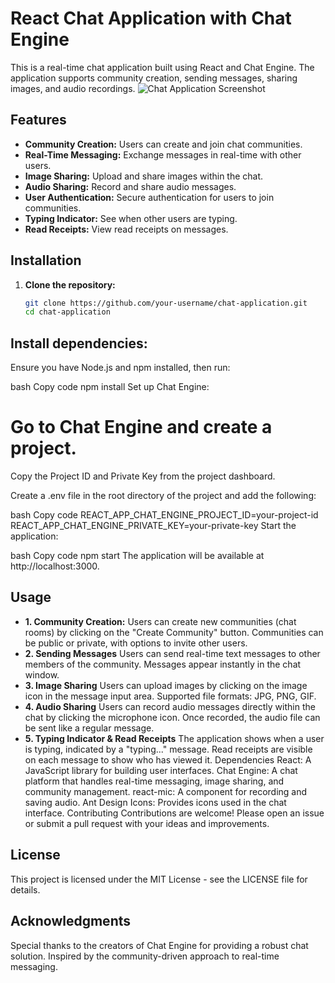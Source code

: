 # React Chat Application with Chat Engine

This is a real-time chat application built using React and Chat Engine. The application supports community creation, sending messages, sharing images, and audio recordings.
![Chat Application Screenshot](https://your-image-link.com)

## Features

- **Community Creation:** Users can create and join chat communities.
- **Real-Time Messaging:** Exchange messages in real-time with other users.
- **Image Sharing:** Upload and share images within the chat.
- **Audio Sharing:** Record and share audio messages.
- **User Authentication:** Secure authentication for users to join communities.
- **Typing Indicator:** See when other users are typing.
- **Read Receipts:** View read receipts on messages.

## Installation

1. **Clone the repository:**

   ```bash
   git clone https://github.com/your-username/chat-application.git
   cd chat-application


## Install dependencies:

Ensure you have Node.js and npm installed, then run:

bash
Copy code
npm install
Set up Chat Engine:

# Go to Chat Engine and create a project.

  Copy the Project ID and Private Key from the project dashboard.

  Create a .env file in the root directory of the project and add the following:

bash
Copy code
REACT_APP_CHAT_ENGINE_PROJECT_ID=your-project-id
REACT_APP_CHAT_ENGINE_PRIVATE_KEY=your-private-key
Start the application:

bash
Copy code
npm start
The application will be available at http://localhost:3000.

## Usage
- **1. Community Creation:** 
Users can create new communities (chat rooms) by clicking on the "Create Community" button.
Communities can be public or private, with options to invite other users.
- **2. Sending Messages**
Users can send real-time text messages to other members of the community.
Messages appear instantly in the chat window.
- **3. Image Sharing**
Users can upload images by clicking on the image icon in the message input area.
Supported file formats: JPG, PNG, GIF.
- **4. Audio Sharing**
Users can record audio messages directly within the chat by clicking the microphone icon.
Once recorded, the audio file can be sent like a regular message.
- **5. Typing Indicator & Read Receipts**
The application shows when a user is typing, indicated by a "typing..." message.
Read receipts are visible on each message to show who has viewed it.
Dependencies
React: A JavaScript library for building user interfaces.
Chat Engine: A chat platform that handles real-time messaging, image sharing, and community management.
react-mic: A component for recording and saving audio.
Ant Design Icons: Provides icons used in the chat interface.
Contributing
Contributions are welcome! Please open an issue or submit a pull request with your ideas and improvements.

## License
This project is licensed under the MIT License - see the LICENSE file for details.

## Acknowledgments
Special thanks to the creators of Chat Engine for providing a robust chat solution.
Inspired by the community-driven approach to real-time messaging.
